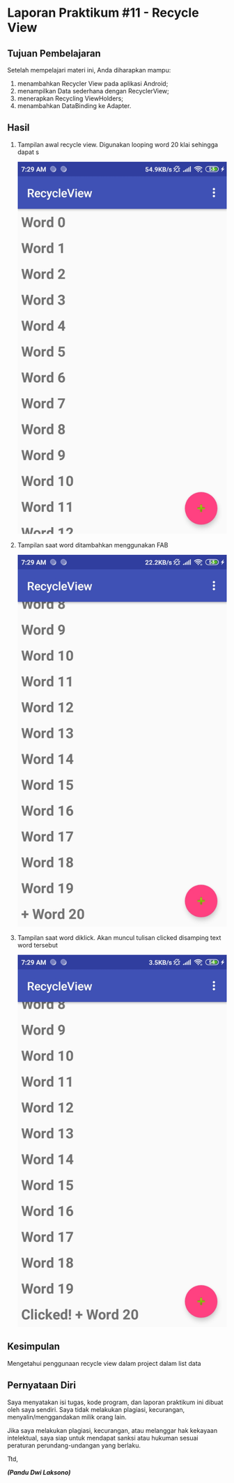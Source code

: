 # Laporan Praktikum #11 - Recycle View

## Tujuan Pembelajaran
Setelah mempelajari materi ini, Anda diharapkan mampu:
1. menambahkan Recycler View pada aplikasi Android;
2. menampilkan Data sederhana dengan RecyclerView;
3. menerapkan Recycling ViewHolders;
4. menambahkan DataBinding ke Adapter.

## Hasil
1. Tampilan awal recycle view. Digunakan looping word 20 klai sehingga dapat s

    ![contoh screenshot](img/1.jpg)<br>

2. Tampilan saat word ditambahkan menggunakan FAB

    ![contoh screenshot](img/2.jpg)<br>

3. Tampilan saat word diklick. Akan muncul tulisan clicked disamping text word tersebut
    
    ![contoh screenshot](img/3.jpg)<br>
    
## Kesimpulan

Mengetahui penggunaan recycle view dalam project dalam list data

## Pernyataan Diri

Saya menyatakan isi tugas, kode program, dan laporan praktikum ini dibuat oleh saya sendiri. Saya tidak melakukan plagiasi, kecurangan, menyalin/menggandakan milik orang lain.

Jika saya melakukan plagiasi, kecurangan, atau melanggar hak kekayaan intelektual, saya siap untuk mendapat sanksi atau hukuman sesuai peraturan perundang-undangan yang berlaku.

Ttd,

***(Pandu Dwi Laksono)***
